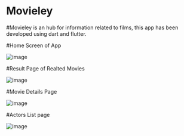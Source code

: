 # Movieley

#Movieley is an hub for information related to films, this app has been developed using dart and flutter.

#Home Screen of App

![image](https://user-images.githubusercontent.com/71991617/175657876-e97863be-c637-414e-ab84-1f0c6b3d89bd.png)

#Result Page of Realted Movies

![image](https://user-images.githubusercontent.com/71991617/175658009-019252a6-f9ff-45c0-ada6-e64a0ca0d701.png)

#Movie Details Page

![image](https://user-images.githubusercontent.com/71991617/175658096-f3eda47e-334a-4542-9dba-d62c7fdf70f3.png)

#Actors List page

![image](https://user-images.githubusercontent.com/71991617/175658181-c2a9c1b6-e6e0-42e0-9f45-12feea7eccb3.png)
